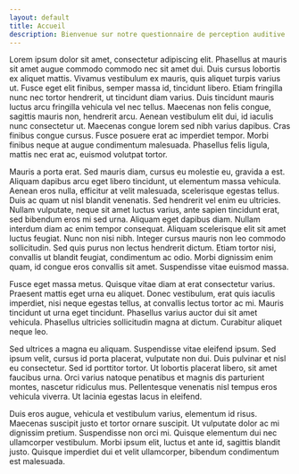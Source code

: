 ```yaml
---
layout: default
title: Accueil
description: Bienvenue sur notre questionnaire de perception auditive
---
```


Lorem ipsum dolor sit amet, consectetur adipiscing elit. Phasellus at mauris sit amet augue commodo commodo nec sit amet dui. Duis cursus lobortis ex aliquet mattis. Vivamus vestibulum ex mauris, quis aliquet turpis varius ut. Fusce eget elit finibus, semper massa id, tincidunt libero. Etiam fringilla nunc nec tortor hendrerit, ut tincidunt diam varius. Duis tincidunt mauris luctus arcu fringilla vehicula vel nec tellus. Maecenas non felis congue, sagittis mauris non, hendrerit arcu. Aenean vestibulum elit dui, id iaculis nunc consectetur ut. Maecenas congue lorem sed nibh varius dapibus. Cras finibus congue cursus. Fusce posuere erat ac imperdiet tempor. Morbi finibus neque at augue condimentum malesuada. Phasellus felis ligula, mattis nec erat ac, euismod volutpat tortor.

Mauris a porta erat. Sed mauris diam, cursus eu molestie eu, gravida a est. Aliquam dapibus arcu eget libero tincidunt, ut elementum massa vehicula. Aenean eros nulla, efficitur at velit malesuada, scelerisque egestas tellus. Duis ac quam ut nisl blandit venenatis. Sed hendrerit vel enim eu ultricies. Nullam vulputate, neque sit amet luctus varius, ante sapien tincidunt erat, sed bibendum eros mi sed urna. Aliquam eget dapibus diam. Nullam interdum diam ac enim tempor consequat. Aliquam scelerisque elit sit amet luctus feugiat. Nunc non nisi nibh. Integer cursus mauris non leo commodo sollicitudin. Sed quis purus non lectus hendrerit dictum. Etiam tortor nisi, convallis ut blandit feugiat, condimentum ac odio. Morbi dignissim enim quam, id congue eros convallis sit amet. Suspendisse vitae euismod massa.

Fusce eget massa metus. Quisque vitae diam at erat consectetur varius. Praesent mattis eget urna eu aliquet. Donec vestibulum, erat quis iaculis imperdiet, nisi neque egestas tellus, at convallis lectus tortor ac mi. Mauris tincidunt ut urna eget tincidunt. Phasellus varius auctor dui sit amet vehicula. Phasellus ultricies sollicitudin magna at dictum. Curabitur aliquet neque leo.

Sed ultrices a magna eu aliquam. Suspendisse vitae eleifend ipsum. Sed ipsum velit, cursus id porta placerat, vulputate non dui. Duis pulvinar et nisl eu consectetur. Sed id porttitor tortor. Ut lobortis placerat libero, sit amet faucibus urna. Orci varius natoque penatibus et magnis dis parturient montes, nascetur ridiculus mus. Pellentesque venenatis nisl tempus eros vehicula viverra. Ut lacinia egestas lacus in eleifend.

Duis eros augue, vehicula et vestibulum varius, elementum id risus. Maecenas suscipit justo et tortor ornare suscipit. Ut vulputate dolor ac mi dignissim pretium. Suspendisse non orci mi. Quisque elementum dui nec ullamcorper vestibulum. Morbi ipsum elit, luctus et ante id, sagittis blandit justo. Quisque imperdiet dui et velit ullamcorper, bibendum condimentum est malesuada.